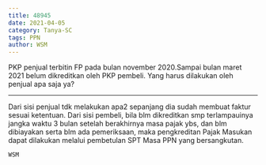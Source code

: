 ```yaml
---
title: 48945
date: 2021-04-05
category: Tanya-SC
tags: PPN
author: WSM
---
```


PKP penjual terbitin FP pada bulan november 2020.Sampai bulan maret 2021 belum dikreditkan oleh PKP pembeli. Yang harus dilakukan oleh penjual apa saja ya?

---

Dari sisi penjual tdk melakukan apa2 sepanjang dia sudah membuat faktur sesuai ketentuan. Dari sisi pembeli, bila blm dikreditkan smp terlampauinya jangka waktu 3 bulan setelah berakhirnya masa pajak ybs, dan blm dibiayakan serta blm ada pemeriksaan, maka pengkreditan Pajak Masukan dapat dilakukan melalui pembetulan SPT Masa PPN yang bersangkutan.

`WSM`
